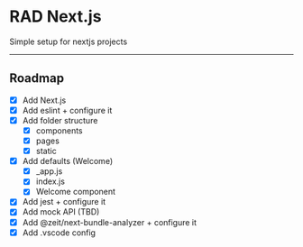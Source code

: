 # RAD Next.js
Simple setup for nextjs projects

---
## Roadmap
- [x] Add Next.js
- [x] Add eslint + configure it
- [x] Add folder structure
  - [x] components
  - [x] pages
  - [x] static
- [x] Add defaults (Welcome)
  - [x] _app.js
  - [x] index.js
  - [x] Welcome component
- [x] Add jest + configure it
- [x] Add mock API (TBD)
- [x] Add @zeit/next-bundle-analyzer + configure it
- [x] Add .vscode config
